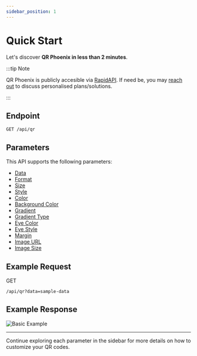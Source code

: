 ```yaml
---
sidebar_position: 1
---
```


# Quick Start

Let's discover **QR Phoenix in less than 2 minutes**.


:::tip Note

QR Phoenix is publicly accesible via [RapidAPI](https://rapidapi.com/jaygrey.jg/api/qr-phoenix). If need be, you may [reach out](https://whoami.craftsmanjohn.com/contact) to discuss personalised plans/solutions.

:::


## Endpoint

`GET /api/qr`


## Parameters

This API supports the following parameters:

- [Data](/docs/parameter-overview/data)
- [Format](/docs/parameter-overview/format)
- [Size](/docs/parameter-overview/size)
- [Style](/docs/parameter-overview/style)
- [Color](/docs/parameter-overview/color)
- [Background Color](/docs/parameter-overview/background-color)
- [Gradient](/docs/parameter-overview/gradient)
- [Gradient Type](/docs/parameter-overview/gradient-type)
- [Eye Color](/docs/parameter-overview/eye-color)
- [Eye Style](/docs/parameter-overview/eye-style)
- [Margin](/docs/parameter-overview/margin)
- [Image URL](/docs/parameter-overview/image-url)
- [Image Size](/docs/parameter-overview/image-size)


## Example Request

GET
```http
/api/qr?data=sample-data
```

## Example Response

<img class="example-qr" src="/qr-phoenix-docs/img/examples/basic.png" alt="Basic Example" />


<hr />

Continue exploring each parameter in the sidebar for more details on how to customize your QR codes.



